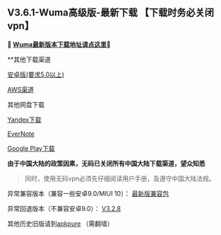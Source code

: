 ## V3.6.1-Wuma高级版-最新下载 【下载时务必关闭vpn】
**🔴 [Wuma最新版本下载地址请点这里](http://t.cn/Ai14QD8A)🔴**



**其他下载渠道

[安卓版(要求5.0以上)](http://172.105.207.148/com.muma.pn-4.0.0.apk) 

[AWS渠道](https://d10h5veig7wbv1.cloudfront.net/production/app/builds/044/638/818/original/bc29a272b06a6d2b88be0e900a6e071f/com.muma.pn-4.0.0_sign.apk)

其他网盘下载

[Yandex下载](https://yadi.sk/d/IjSFqoUS4byq6Q) 

[EverNote](https://www.evernote.com/shard/s633/sh/a387e5ba-b523-48f1-998b-c7ef5b615d27/23b31749d6b4b22eee05ef2db14e719f) 

[Google Play下载](https://play.google.com/store/apps/details?id=com.muma.pn) 


**由于中国大陆的政策因素，无码已关闭所有中国大陆下载渠道，望众知悉**
> 同时，使用无码vpn必须先仔细阅读用户手册，及遵守中国大陆法规。




异常兼容版本（兼容一些安卓9.0/MIUI 10）：
[最新版兼容包](https://dl0tgz6ee3upo.cloudfront.net/production/app/builds/041/842/385/original/1b1f85d1fb5ea6c153981ca3028b9eed/com.wuma.pn-3.6.1.apk)

异常回退版本（不兼容安卓9.0）：
[V3.2.8](https://dl0tgz6ee3upo.cloudfront.net/production/app/builds/029/916/046/original/e3ce000a8e429b6081f5f57fa9e645fe/Wuma-git-3.2.8.apk)


其他历史旧版请到[apkpure](https://apkpure.com/wuma-vpn-pro-fast-unlimited-security/com.muma.pn) （需翻墙）
